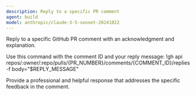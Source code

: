 ```yaml
---
description: Reply to a specific PR comment
agent: build
model: anthropic/claude-3-5-sonnet-20241022
---
```

Reply to a specific GitHub PR comment with an acknowledgment and explanation.

Use this command with the comment ID and your reply message:
!gh api repos/:owner/:repo/pulls/{PR_NUMBER}/comments/{COMMENT_ID}/replies -f body="$REPLY_MESSAGE"

Provide a professional and helpful response that addresses the specific feedback in the comment.